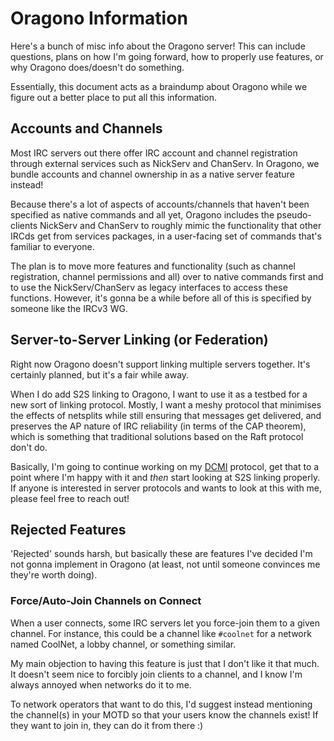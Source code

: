 # Oragono Information

Here's a bunch of misc info about the Oragono server! This can include questions, plans on
how I'm going forward, how to properly use features, or why Oragono does/doesn't do
something.

Essentially, this document acts as a braindump about Oragono while we figure out a better
place to put all this information.


## Accounts and Channels

Most IRC servers out there offer IRC account and channel registration through external
services such as NickServ and ChanServ. In Oragono, we bundle accounts and channel ownership
in as a native server feature instead!

Because there's a lot of aspects of accounts/channels that haven't been specified as native
commands and all yet, Oragono includes the pseudo-clients NickServ and ChanServ to roughly
mimic the functionality that other IRCds get from services packages, in a user-facing set
of commands that's familiar to everyone.

The plan is to move more features and functionality (such as channel registration, channel
permissions and all) over to native commands first and to use the NickServ/ChanServ as
legacy interfaces to access these functions. However, it's gonna be a while before all of
this is specified by someone like the IRCv3 WG.


## Server-to-Server Linking (or Federation)

Right now Oragono doesn't support linking multiple servers together. It's certainly planned,
but it's a fair while away.

When I do add S2S linking to Oragono, I want to use it as a testbed for a new sort of
linking protocol. Mostly, I want a meshy protocol that minimises the effects of netsplits
while still ensuring that messages get delivered, and preserves the AP nature of IRC
reliability (in terms of the CAP theorem), which is something that traditional solutions
based on the Raft protocol don't do.

Basically, I'm going to continue working on my [DCMI](https://github.com/DanielOaks/dcmi)
protocol, get that to a point where I'm happy with it and _then_ start looking at S2S
linking properly. If anyone is interested in server protocols and wants to look at this with
me, please feel free to reach out!


## Rejected Features

'Rejected' sounds harsh, but basically these are features I've decided I'm not gonna
implement in Oragono (at least, not until someone convinces me they're worth doing).

### Force/Auto-Join Channels on Connect

When a user connects, some IRC servers let you force-join them to a given channel. For
instance, this could be a channel like `#coolnet` for a network named CoolNet, a lobby
channel, or something similar.

My main objection to having this feature is just that I don't like it that much. It doesn't
seem nice to forcibly join clients to a channel, and I know I'm always annoyed when networks
do it to me.

To network operators that want to do this, I'd suggest instead mentioning the channel(s) in
your MOTD so that your users know the channels exist! If they want to join in, they can do
it from there :)
